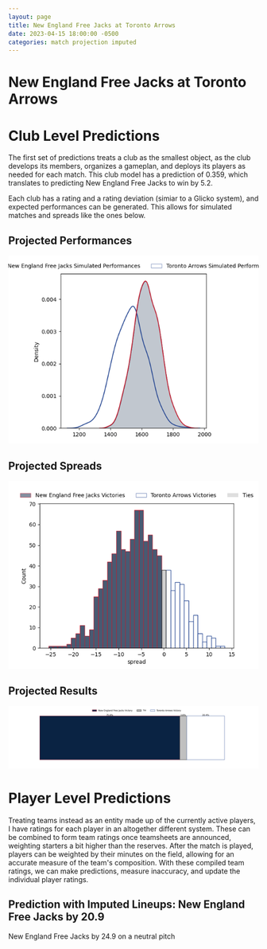 ```yaml
---  
layout: page  
title: New England Free Jacks at Toronto Arrows  
date: 2023-04-15 18:00:00 -0500  
categories: match projection imputed  
---
```

# New England Free Jacks at Toronto Arrows

# Club Level Predictions


The first set of predictions treats a club as the smallest object, as the club develops its members, organizes a gameplan, and deploys its players as needed for each match. This club model has a prediction of 0.359, which translates to predicting New England Free Jacks to win by 5.2.

Each club has a rating and a rating deviation (simiar to a Glicko system), and expected performances can be generated. This allows for simulated matches and spreads like the ones below.
## Projected Performances


![Projected Performances](plots/performances_2023-04-15-TorontoArrows-NewEnglandFreeJacks.png)
## Projected Spreads


![Projected Spreads](plots/spreads_2023-04-15-TorontoArrows-NewEnglandFreeJacks.png)
## Projected Results


![Projected Results](plots/resultbar_2023-04-15-TorontoArrows-NewEnglandFreeJacks.png)
# Player Level Predictions


Treating teams instead as an entity made up of the currently active players, I have ratings for each player in an altogether different system. These can be combined to form team ratings once teamsheets are announced, weighting starters a bit higher than the reserves. After the match is played, players can be weighted by their minutes on the field, allowing for an accurate measure of the team's composition. With these compiled team ratings, we can make predictions, measure inaccuracy, and update the individual player ratings.
## Prediction with Imputed Lineups: New England Free Jacks by 20.9


New England Free Jacks by 24.9 on a neutral pitch

